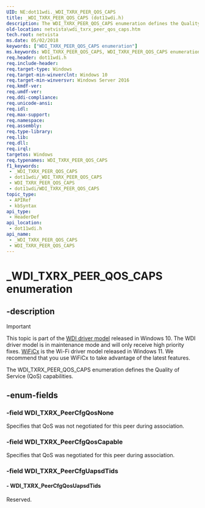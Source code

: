 ```yaml
---
UID: NE:dot11wdi._WDI_TXRX_PEER_QOS_CAPS
title: _WDI_TXRX_PEER_QOS_CAPS (dot11wdi.h)
description: The WDI_TXRX_PEER_QOS_CAPS enumeration defines the Quality of Service (QoS) capabilities.
old-location: netvista\wdi_txrx_peer_qos_caps.htm
tech.root: netvista
ms.date: 05/02/2018
keywords: ["WDI_TXRX_PEER_QOS_CAPS enumeration"]
ms.keywords: WDI_TXRX_PEER_QOS_CAPS, WDI_TXRX_PEER_QOS_CAPS enumeration [Network Drivers Starting with Windows Vista], WDI_TXRX_PeerCfgQosCapable, WDI_TXRX_PeerCfgQosNone, WDI_TXRX_PeerCfgQosUapsdTids, _WDI_TXRX_PEER_QOS_CAPS, dot11wdi/WDI_TXRX_PEER_QOS_CAPS, dot11wdi/WDI_TXRX_PeerCfgQosCapable, dot11wdi/WDI_TXRX_PeerCfgQosNone, dot11wdi/WDI_TXRX_PeerCfgQosUapsdTids, netvista.wdi_txrx_peer_qos_caps, netvista.wifi_txrx_peer_qos_caps
req.header: dot11wdi.h
req.include-header: 
req.target-type: Windows
req.target-min-winverclnt: Windows 10
req.target-min-winversvr: Windows Server 2016
req.kmdf-ver: 
req.umdf-ver: 
req.ddi-compliance: 
req.unicode-ansi: 
req.idl: 
req.max-support: 
req.namespace: 
req.assembly: 
req.type-library: 
req.lib: 
req.dll: 
req.irql: 
targetos: Windows
req.typenames: WDI_TXRX_PEER_QOS_CAPS
f1_keywords:
 - _WDI_TXRX_PEER_QOS_CAPS
 - dot11wdi/_WDI_TXRX_PEER_QOS_CAPS
 - WDI_TXRX_PEER_QOS_CAPS
 - dot11wdi/WDI_TXRX_PEER_QOS_CAPS
topic_type:
 - APIRef
 - kbSyntax
api_type:
 - HeaderDef
api_location:
 - dot11wdi.h
api_name:
 - _WDI_TXRX_PEER_QOS_CAPS
 - WDI_TXRX_PEER_QOS_CAPS
---
```


# _WDI_TXRX_PEER_QOS_CAPS enumeration


## -description

> [!IMPORTANT]
> This topic is part of the [WDI driver model](/windows-hardware/drivers/network/wdi-miniport-driver-design-guide) released in Windows 10. The WDI driver model is in maintenance mode and will only receive high priority fixes. [WiFiCx](/windows-hardware/drivers/netcx/wifi-wdf-class-extension-wificx) is the Wi-Fi driver model released in Windows 11. We recommend that you use WiFiCx to take advantage of the latest  features.

The WDI_TXRX_PEER_QOS_CAPS enumeration defines the Quality of Service (QoS) capabilities.

## -enum-fields

### -field WDI_TXRX_PeerCfgQosNone

Specifies that QoS was not negotiated for this peer during association.

### -field WDI_TXRX_PeerCfgQosCapable

Specifies that QoS was negotiated for this peer during association.

### -field WDI_TXRX_PeerCfgUapsdTids

#### - WDI_TXRX_PeerCfgQosUapsdTids

Reserved.

